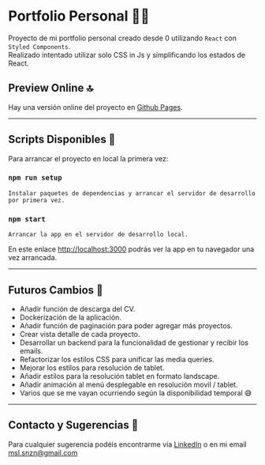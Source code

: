 # Portfolio Personal 🙋‍♂️

Proyecto de mi portfolio personal creado desde 0 utilizando `React` con `Styled Components`. \
Realizado intentado utilizar solo CSS in Js y simplificando los estados de React.

## Preview Online 🔝
Hay una versión online del proyecto en [Github Pages](https://snozin.github.io/portfolio/).

---
## Scripts Disponibles 🦾
Para arrancar el proyecto en local la primera vez:
### `npm run setup`
 ~~~
Instalar paquetes de dependencias y arrancar el servidor de desarrollo por primera vez.
 ~~~

### `npm start`
 ~~~
Arrancar la app en el servidor de desarrollo local.
 ~~~
En este enlace [http://localhost:3000](http://localhost:3000) podrás ver la app en tu navegador una vez arrancada.

---
## Futuros Cambios 🚀
- Añadir función de descarga del CV.
- Dockerización de la aplicación.
- Añadir función de paginación para poder agregar más proyectos.
- Crear vista detalle de cada proyecto.
- Desarrollar un backend para la funcionalidad de gestionar y recibir los emails.
- Refactorizar los estilos CSS para unificar las media queries.
- Mejorar los estilos para resolución de tablet.
- Añadir estilos para la resolución tablet en formato landscape.
- Añadir animación al menú desplegable en resolución movil / tablet.
- Varios que se me vayan ocurriendo según la disponibilidad temporal 😅

---

## Contacto y Sugerencias 👋
Para cualquier sugerencia podéis encontrarme vía [LinkedIn](https://www.linkedin.com/in/misael-duarte/) o en mi email msl.snzn@gmail.com
